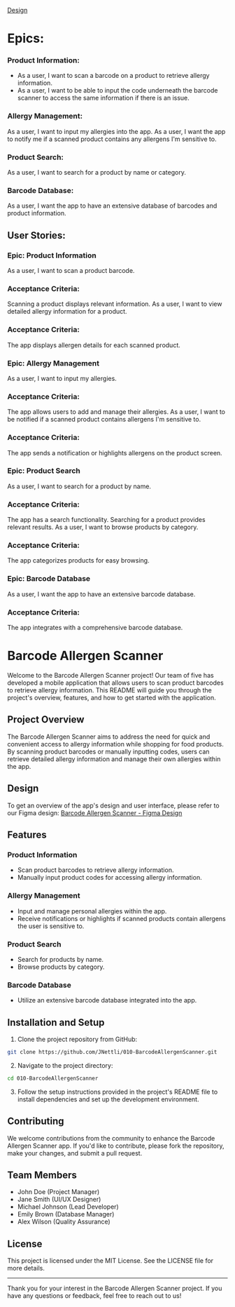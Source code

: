 [Design](https://www.figma.com/file/RB02EE4zorj5LwuhkXogdW/Allergy-App?type=design&node-id=0%3A1&mode=design&t=ltocGRlCOggKFK5C-1)
# Epics:
### Product Information:
* As a user, I want to scan a barcode on a product to retrieve allergy information.
* As a user, I want to be able to input the code underneath the barcode scanner to access the same information if there is an issue.
### Allergy Management:
As a user, I want to input my allergies into the app.
As a user, I want the app to notify me if a scanned product contains any allergens I'm sensitive to.
### Product Search:
As a user, I want to search for a product by name or category.
### Barcode Database:
As a user, I want the app to have an extensive database of barcodes and product information.
## User Stories:
### Epic: Product Information
As a user, I want to scan a product barcode.
### Acceptance Criteria:
Scanning a product displays relevant information.
As a user, I want to view detailed allergy information for a product.
### Acceptance Criteria:
The app displays allergen details for each scanned product.
### Epic: Allergy Management
As a user, I want to input my allergies.
### Acceptance Criteria:
The app allows users to add and manage their allergies.
As a user, I want to be notified if a scanned product contains allergens I'm sensitive to.
### Acceptance Criteria:
The app sends a notification or highlights allergens on the product screen.
### Epic: Product Search
As a user, I want to search for a product by name.
### Acceptance Criteria:
The app has a search functionality.
Searching for a product provides relevant results.
As a user, I want to browse products by category.
### Acceptance Criteria:
The app categorizes products for easy browsing.
### Epic: Barcode Database
As a user, I want the app to have an extensive barcode database.
### Acceptance Criteria:
The app integrates with a comprehensive barcode database.

# Barcode Allergen Scanner

Welcome to the Barcode Allergen Scanner project! 
Our team of five has developed a mobile application that allows users to scan product barcodes to retrieve allergy information. 
This README will guide you through the project's overview, features, and how to get started with the application.

## Project Overview

The Barcode Allergen Scanner aims to address the need for quick and convenient access to allergy information while shopping for food products. 
By scanning product barcodes or manually inputting codes, users can retrieve detailed allergy information and manage their own allergies within the app.

## Design

To get an overview of the app's design and user interface, 
please refer to our Figma design: [Barcode Allergen Scanner - Figma Design](https://www.figma.com/file/RB02EE4zorj5LwuhkXogdW/Allergy-App?type=design&node-id=0%3A1&mode=design&t=ltocGRlCOggKFK5C-1)

## Features

### Product Information
- Scan product barcodes to retrieve allergy information.
- Manually input product codes for accessing allergy information.

### Allergy Management
- Input and manage personal allergies within the app.
- Receive notifications or highlights if scanned products contain allergens the user is sensitive to.

### Product Search
- Search for products by name.
- Browse products by category.

### Barcode Database
- Utilize an extensive barcode database integrated into the app.

## Installation and Setup

1. Clone the project repository from GitHub:

```bash
git clone https://github.com/JNettli/010-BarcodeAllergenScanner.git
```

2. Navigate to the project directory:

```bash
cd 010-BarcodeAllergenScanner
```

3. Follow the setup instructions provided in the project's README file to install dependencies and set up the development environment.

## Contributing

We welcome contributions from the community to enhance the Barcode Allergen Scanner app. 
If you'd like to contribute, please fork the repository, make your changes, and submit a pull request.

## Team Members

- John Doe (Project Manager)
- Jane Smith (UI/UX Designer)
- Michael Johnson (Lead Developer)
- Emily Brown (Database Manager)
- Alex Wilson (Quality Assurance)

## License

This project is licensed under the MIT License. See the LICENSE file for more details.

---

Thank you for your interest in the Barcode Allergen Scanner project. If you have any questions or feedback, feel free to reach out to us!